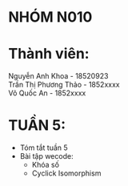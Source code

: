 # NHÓM N010  
# Thành viên:  
  Nguyễn Anh Khoa - 18520923  
  Trần Thị Phương Thảo - 1852xxxx  
  Võ Quốc An - 1852xxxx  
# TUẦN 5:  
  - Tóm tắt tuần 5  
  - Bài tập wecode:  
    - Khóa số  
    - Cyclick Isomorphism  

